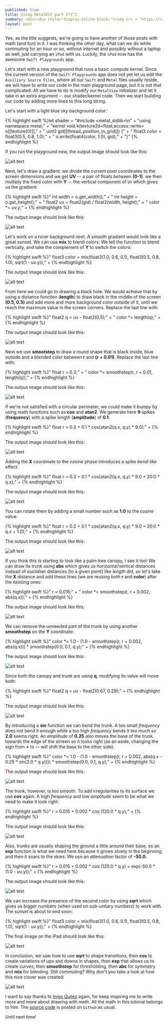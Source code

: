 ```yaml
---
published: true
title: Using MetalKit part 2*3^2
summary: <div><div style="display:inline-block;"><img src = "https://raw.githubusercontent.com/MetalKit/images/master/chapter18.png" alt="Metal" height="150" width="160"></div><div style="display:inline-block; width:75%; padding-left:1.5em; color:grey; vertical-align:middle;">Prototyping kernels using math functions and the Swift Playgrounds app for iPad. Using sqrt to shape transitions, then cos to create variations of ups and downs in shapes, then exp that allows us to create curves, then smoothstep for thresholding, then abs for symmetry and mix for blending.</div></div>
layout: post
---
```

Yes, as the title suggests, we're going to have another of those posts with math (and fun) in it. I was thinking the other day, what can we do while commuting for an hour or so, without internet and possibly without a laptop as well, just carrying an `iPad` with us. Luckily, the `iPad` now has the awesome `Swift Playgrounds` app.

Let's start with a new playground that runs a basic compute kernel. Since the current version of the `Swift Playgrounds` app does not yet let us edit the `Auxiliary Source Files`, where all our `Swift` and `Metal` files usually reside, we will have to write our code in the main playground page, but it is not that complicated. All we have to do is modify our `MetalView` initializer and let it take in an extra argument -- our shader/kernel code. Then we start building our code by adding more lines to this long string.

Let's start with a light blue sky background color:

{% highlight swift %}let shader =
"#include <metal_stdlib>\n" +
"using namespace metal;" +
"kernel void k(texture2d<float,access::write> o[[texture(0)]]," +
"              uint2 gid[[thread_position_in_grid]]) {" +
"   float3 color = float3(0.5, 0.8, 1.0);" +
"   o.write(float4(color, 1.0), gid);" +
"}"
{% endhighlight %}

If you run the playground now, the output image should look like this:

![alt text](https://github.com/MetalKit/images/raw/master/chapter18_1.png "1")

Next, let's draw a gradient. we divide the current pixel coordinates to the screen dimensions and we get __UV__ -- a pair of floats between __(0-1)__. we then multiply the fixed color with __Y__ -- the vertical component of `UV` which gives us the gradient:

{% highlight swift %}"   int width = o.get_width();" +
"   int height = o.get_height();" +
"   float2 uv = float2(gid) / float2(width, height);" +
"   color *= uv.y;" +
{% endhighlight %}

The output image should look like this:

![alt text](https://github.com/MetalKit/images/raw/master/chapter18_2.png "2")

Let's work on a nicer background next. A smooth gradient would look like a great sunset. We can use __mix__ to blend colors. We tell the function to blend vertically, and take the complement of __Y__ to switch the colors:

{% highlight swift %}"   float3 color = mix(float3(1.0, 0.6, 0.1), float3(0.5, 0.8, 1.0), sqrt(1 - uv.y));" +
{% endhighlight %}

The output image should look like this:

![alt text](https://github.com/MetalKit/images/raw/master/chapter18_3.png "3")

From here we could go to drawing a black hole. We would achieve that by using a distance function (__length__) to draw black in the middle of the screen __(0.5, 0.5)__ and add more and more background color outside of it, until we reach the maximum value in the screen corners. Replace the last line with:

{% highlight swift %}"   float2 q = uv - float2(0.5);" +
"   color *= length(q);" +
{% endhighlight %}

The output image should look like this:

![alt text](https://github.com/MetalKit/images/raw/master/chapter18_4.png.png "4")

Next we use __smootstep__ to draw a round shape that is black inside, blue outside and a blended color between __r__ and __(r + 0.01)__. Replace the last line with:

{% highlight swift %}"   float r = 0.2;" +
"   color *= smoothstep(r, r + 0.01, length(q));" +
{% endhighlight %}

The output image should look like this:

![alt text](https://github.com/MetalKit/images/raw/master/chapter18_5.png "5")

If we're not satisfied with a circular perimeter, we could make it _bumpy_ by using math functions such as __cos__ and __atan2__. We generate here __9__ spikes (__frequency__) with a spike length (__amplitude__) of __0.1__:

{% highlight swift %}"   float r = 0.2 + 0.1 * cos(atan2(q.x, q.y) * 9.0);" +
{% endhighlight %}

The output image should look like this:

![alt text](https://github.com/MetalKit/images/raw/master/chapter18_6.png "6")

Adding the __X__ coordinate to the _cosine_ phase introduces a spike _bend-like_ effect:

{% highlight swift %}"   float r = 0.2 + 0.1 * cos(atan2(q.x, q.y) * 9.0 + 20.0 * q.x);" +
{% endhighlight %}

The output image should look like this:

![alt text](https://github.com/MetalKit/images/raw/master/chapter18_7.png "7")

You can rotate them by adding a small number such as __1.0__ to the _cosine_ value:

{% highlight swift %}"   float r = 0.2 + 0.1 * cos(atan2(q.x, q.y) * 9.0 + 20.0 * q.x + 1.0);" +
{% endhighlight %}

The output image should look like this:

![alt text](https://github.com/MetalKit/images/raw/master/chapter18_8.png "8")

If you think this is starting to look like a palm tree canopy, I see it too! We can draw its trunk using __abs__ which gives us horizontal/vertical distances instead of _euclidian_ distances (to a given point) like _length_ did, so let's take the __X__ distance and add these lines (we are reusing both __r__ and __color__) after the existing ones: 

{% highlight swift %}"   r = 0.015;" +
"   color *= smoothstep(r, r + 0.002, abs(q.x));" +
{% endhighlight %}

The output image should look like this:

![alt text](https://github.com/MetalKit/images/raw/master/chapter18_9.png "9")

We can remove the unneeded part of the trunk by using another __smoothstep__ on the __Y__ coordinate:

{% highlight swift %}"   color *= 1.0 - (1.0 - smoothstep(r, r + 0.002, abs(q.x))) * smoothstep(0.0, 0.1, q.y);" +
{% endhighlight %}

The output image should look like this:

![alt text](https://github.com/MetalKit/images/raw/master/chapter18_10.png "10")

Since both the canopy and trunk are using __q__, modifying its value will move both:

{% highlight swift %}"   float2 q = uv - float2(0.67, 0.29);" +
{% endhighlight %}

The output image should look like this:

![alt text](https://github.com/MetalKit/images/raw/master/chapter18_11.png "11")

By introducing a __sin__ function we can bend the trunk. A too small _frequency_ does not bend it enough while a too high _frequency_ bends it too much so __2.0__ seems right. An _amplitude_ of __0.25__ also moves the base of the trunk towards the edge of the screen so it looks right (as an aside, changing the sign from __+__ to __--__ will shift the base to the other side):

{% highlight swift %}"   color *= 1.0 - (1.0 - smoothstep(r, r + 0.002, abs(q.x - 0.25 * sin(2.0 * q.y)))) * smoothstep(0.0, 0.1, q.y);" +
{% endhighlight %}

The output image should look like this:

![alt text](https://github.com/MetalKit/images/raw/master/chapter18_12.png "12")

The trunk, however, is too smooth. To add irregularities to its surface we use __cos__ again. A high _frequency_ and low _amplitude_ seem to be what we need to make it look right:

{% highlight swift %}"   r = 0.015 + 0.002 * cos (120.0 * q.y);" +
{% endhighlight %}

The output image should look like this:

![alt text](https://github.com/MetalKit/images/raw/master/chapter18_13.png "13")

Also, trunks are usually shaping the ground a little around their base, so an __exp__ function is what we need here because it grows slowly in the beginning and then it soars to the skies. We use an _attenuation_ factor of __-50.0__:

{% highlight swift %}"   r = 0.015 + 0.002 * cos (120.0 * q.y) + exp(-50.0 * (1.0 - uv.y));" +
{% endhighlight %}

The output image should look like this:

![alt text](https://github.com/MetalKit/images/raw/master/chapter18_14.png "14")

We can increase the presence of the second color by using __sqrt__ which gives us bigger numbers (when used on sub-unitary numbers) to work with. The sunset is about to end soon:

{% highlight swift %}"   float3 color = mix(float3(1.0, 0.6, 0.1), float3(0.5, 0.8, 1.0), sqrt(1 - uv.y));" +
{% endhighlight %}

The final image on the iPad should look like this:

![alt text](https://github.com/MetalKit/images/raw/master/chapter18_15.png "15")

In conclusion, we saw how to use __sqrt__ to shape transitions, then __cos__ to create variations of ups and downs in shapes, then __exp__ that allows us to create curves, then __smoothstep__ for thresholding, then __abs__ for symmetry and __mix__ for blending. Still commuting? Why don't you take a look at how this nice clover was created:

![alt text](https://github.com/MetalKit/images/raw/master/chapter18_16.png "16")

I want to say thanks to [Inigo Quilez](https://twitter.com/iquilezles) again, for keep inspiring me to write more and more about drawing with math. All the math in this tutorial belongs to him. The [source code](https://github.com/MetalKit/metal) is posted on `Github` as usual.

Until next time!
